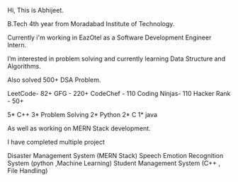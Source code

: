  Hi, This is Abhijeet.
 
 B.Tech 4th year from Moradabad Institute of Technology.

 Currently i'm working in EazOtel as a Software Development Engineer Intern. 
 
 I’m interested in problem solving and currently learning Data Structure and Algorithms.

 Also solved 500+ DSA Problem.
 
 LeetCode- 82+
 GFG  - 220+
 CodeChef - 110
 Coding Ninjas- 110
 Hacker Rank - 50+

 5* C++ 
 3* Problem Solving
 2* Python
 2* C
 1* java
 
 As well as working on MERN Stack development.

 I have completed multiple project
 
 Disaster Management System (MERN Stack)
 Speech Emotion Recognition System (python ,Machine Learning)
 Student Management System (C++ , File Handling)

<!---
lets-do-code/lets-do-code is a ✨ special ✨ repository because its `README.md` (this file) appears on your GitHub profile.
You can click the Preview link to take a look at your changes.
--->
